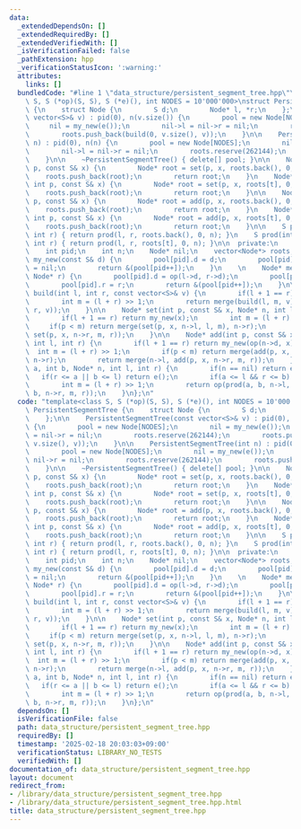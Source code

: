 ```yaml
---
data:
  _extendedDependsOn: []
  _extendedRequiredBy: []
  _extendedVerifiedWith: []
  _isVerificationFailed: false
  _pathExtension: hpp
  _verificationStatusIcon: ':warning:'
  attributes:
    links: []
  bundledCode: "#line 1 \"data_structure/persistent_segment_tree.hpp\"\ntemplate<class\
    \ S, S (*op)(S, S), S (*e)(), int NODES = 10'000'000>\nstruct PersistentSegmentTree\
    \ {\n    struct Node {\n        S d;\n        Node* l, *r;\n    };\n\n    PersistentSegmentTree(const\
    \ vector<S>& v) : pid(0), n(v.size()) {\n        pool = new Node[NODES];\n   \
    \     nil = my_new(e());\n        nil->l = nil->r = nil;\n        roots.reserve(262144);\n\
    \        roots.push_back(build(0, v.size(), v));\n    }\n\n    PersistentSegmentTree(int\
    \ n) : pid(0), n(n) {\n        pool = new Node[NODES];\n        nil = my_new(e());\n\
    \        nil->l = nil->r = nil;\n        roots.reserve(262144);\n        roots.push_back(nil);\n\
    \    }\n\n    ~PersistentSegmentTree() { delete[] pool; }\n\n    Node* set(int\
    \ p, const S& x) {\n        Node* root = set(p, x, roots.back(), 0, n);\n    \
    \    roots.push_back(root);\n        return root;\n    }\n    Node* set(int t,\
    \ int p, const S& x) {\n        Node* root = set(p, x, roots[t], 0, n);\n    \
    \    roots.push_back(root);\n        return root;\n    }\n\n    Node* add(int\
    \ p, const S& x) {\n        Node* root = add(p, x, roots.back(), 0, n);\n    \
    \    roots.push_back(root);\n        return root;\n    }\n    Node* add(int t,\
    \ int p, const S& x) {\n        Node* root = add(p, x, roots[t], 0, n);\n    \
    \    roots.push_back(root);\n        return root;\n    }\n\n    S prod(int l,\
    \ int r) { return prod(l, r, roots.back(), 0, n); }\n    S prod(int t, int l,\
    \ int r) { return prod(l, r, roots[t], 0, n); }\n\n  private:\n    Node* pool;\n\
    \    int pid;\n    int n;\n    Node* nil;\n    vector<Node*> roots;\n\n    Node*\
    \ my_new(const S& d) {\n        pool[pid].d = d;\n        pool[pid].l = pool[pid].r\
    \ = nil;\n        return &(pool[pid++]);\n    }\n    \n    Node* merge(Node* l,\
    \ Node* r) {\n        pool[pid].d = op(l->d, r->d);\n        pool[pid].l = l;\n\
    \        pool[pid].r = r;\n        return &(pool[pid++]);\n    }\n\n    Node*\
    \ build(int l, int r, const vector<S>& v) {\n        if(l + 1 == r) return my_new(v[l]);\n\
    \        int m = (l + r) >> 1;\n        return merge(build(l, m, v), build(m,\
    \ r, v));\n    }\n\n    Node* set(int p, const S& x, Node* n, int l, int r) {\n\
    \        if(l + 1 == r) return my_new(x);\n        int m = (l + r) >> 1;\n   \
    \     if(p < m) return merge(set(p, x, n->l, l, m), n->r);\n        return merge(n->l,\
    \ set(p, x, n->r, m, r));\n    }\n\n    Node* add(int p, const S& x, Node* n,\
    \ int l, int r) {\n        if(l + 1 == r) return my_new(op(n->d, x));\n      \
    \  int m = (l + r) >> 1;\n        if(p < m) return merge(add(p, x, n->l, l, m),\
    \ n->r);\n        return merge(n->l, add(p, x, n->r, m, r));\n    }\n\n    S prod(int\
    \ a, int b, Node* n, int l, int r) {\n        if(n == nil) return e();\n     \
    \   if(r <= a || b <= l) return e();\n        if(a <= l && r <= b) return n->d;\n\
    \        int m = (l + r) >> 1;\n        return op(prod(a, b, n->l, l, m), prod(a,\
    \ b, n->r, m, r));\n    }\n};\n"
  code: "template<class S, S (*op)(S, S), S (*e)(), int NODES = 10'000'000>\nstruct\
    \ PersistentSegmentTree {\n    struct Node {\n        S d;\n        Node* l, *r;\n\
    \    };\n\n    PersistentSegmentTree(const vector<S>& v) : pid(0), n(v.size())\
    \ {\n        pool = new Node[NODES];\n        nil = my_new(e());\n        nil->l\
    \ = nil->r = nil;\n        roots.reserve(262144);\n        roots.push_back(build(0,\
    \ v.size(), v));\n    }\n\n    PersistentSegmentTree(int n) : pid(0), n(n) {\n\
    \        pool = new Node[NODES];\n        nil = my_new(e());\n        nil->l =\
    \ nil->r = nil;\n        roots.reserve(262144);\n        roots.push_back(nil);\n\
    \    }\n\n    ~PersistentSegmentTree() { delete[] pool; }\n\n    Node* set(int\
    \ p, const S& x) {\n        Node* root = set(p, x, roots.back(), 0, n);\n    \
    \    roots.push_back(root);\n        return root;\n    }\n    Node* set(int t,\
    \ int p, const S& x) {\n        Node* root = set(p, x, roots[t], 0, n);\n    \
    \    roots.push_back(root);\n        return root;\n    }\n\n    Node* add(int\
    \ p, const S& x) {\n        Node* root = add(p, x, roots.back(), 0, n);\n    \
    \    roots.push_back(root);\n        return root;\n    }\n    Node* add(int t,\
    \ int p, const S& x) {\n        Node* root = add(p, x, roots[t], 0, n);\n    \
    \    roots.push_back(root);\n        return root;\n    }\n\n    S prod(int l,\
    \ int r) { return prod(l, r, roots.back(), 0, n); }\n    S prod(int t, int l,\
    \ int r) { return prod(l, r, roots[t], 0, n); }\n\n  private:\n    Node* pool;\n\
    \    int pid;\n    int n;\n    Node* nil;\n    vector<Node*> roots;\n\n    Node*\
    \ my_new(const S& d) {\n        pool[pid].d = d;\n        pool[pid].l = pool[pid].r\
    \ = nil;\n        return &(pool[pid++]);\n    }\n    \n    Node* merge(Node* l,\
    \ Node* r) {\n        pool[pid].d = op(l->d, r->d);\n        pool[pid].l = l;\n\
    \        pool[pid].r = r;\n        return &(pool[pid++]);\n    }\n\n    Node*\
    \ build(int l, int r, const vector<S>& v) {\n        if(l + 1 == r) return my_new(v[l]);\n\
    \        int m = (l + r) >> 1;\n        return merge(build(l, m, v), build(m,\
    \ r, v));\n    }\n\n    Node* set(int p, const S& x, Node* n, int l, int r) {\n\
    \        if(l + 1 == r) return my_new(x);\n        int m = (l + r) >> 1;\n   \
    \     if(p < m) return merge(set(p, x, n->l, l, m), n->r);\n        return merge(n->l,\
    \ set(p, x, n->r, m, r));\n    }\n\n    Node* add(int p, const S& x, Node* n,\
    \ int l, int r) {\n        if(l + 1 == r) return my_new(op(n->d, x));\n      \
    \  int m = (l + r) >> 1;\n        if(p < m) return merge(add(p, x, n->l, l, m),\
    \ n->r);\n        return merge(n->l, add(p, x, n->r, m, r));\n    }\n\n    S prod(int\
    \ a, int b, Node* n, int l, int r) {\n        if(n == nil) return e();\n     \
    \   if(r <= a || b <= l) return e();\n        if(a <= l && r <= b) return n->d;\n\
    \        int m = (l + r) >> 1;\n        return op(prod(a, b, n->l, l, m), prod(a,\
    \ b, n->r, m, r));\n    }\n};\n"
  dependsOn: []
  isVerificationFile: false
  path: data_structure/persistent_segment_tree.hpp
  requiredBy: []
  timestamp: '2025-02-18 20:03:03+09:00'
  verificationStatus: LIBRARY_NO_TESTS
  verifiedWith: []
documentation_of: data_structure/persistent_segment_tree.hpp
layout: document
redirect_from:
- /library/data_structure/persistent_segment_tree.hpp
- /library/data_structure/persistent_segment_tree.hpp.html
title: data_structure/persistent_segment_tree.hpp
---
```

